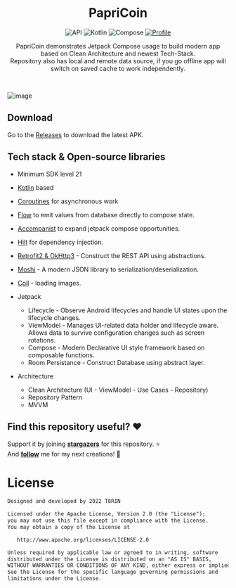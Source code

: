 <h1 align="center">PapriCoin</h1>

<p align="center">
  <img alt="API" src="https://img.shields.io/badge/Api%2021+-50f270?logo=android&logoColor=black&style=for-the-badge"/></a>
  <img alt="Kotlin" src="https://img.shields.io/badge/Kotlin-a503fc?logo=kotlin&logoColor=white&style=for-the-badge"/></a>
  <img alt="Compose" src="https://img.shields.io/static/v1?style=for-the-badge&message=Jetpack+Compose&color=4285F4&logo=Jetpack+Compose&logoColor=FFFFFF&label="/></a> 
  <a href="https://github.com/t8rin"><img alt="Profile" src="https://img.shields.io/badge/Github-T8RIN-002200?logo=github&logoColor=white&style=for-the-badge"/></a> 
</p>

<p align="center">  
PapriCoin demonstrates Jetpack Compose usage to build modern app based on Clean Architecture and newest Tech-Stack.</br>Repository also has local and remote data source, if you go offline app will switch on saved cache to work independently.
</p>
</br>

![image](https://user-images.githubusercontent.com/52178347/161929672-890dedca-086a-49a4-8fa2-53ef8932a855.png)

## Download
Go to the [Releases](https://github.com/t8rin/PapriCoin/releases) to download the latest APK.


## Tech stack & Open-source libraries
- Minimum SDK level 21

- [Kotlin](https://kotlinlang.org/) based 

- [Coroutines](https://github.com/Kotlin/kotlinx.coroutines) for asynchronous work

- [Flow](https://kotlin.github.io/kotlinx.coroutines/kotlinx-coroutines-core/kotlinx.coroutines.flow/) to emit values from database directly to compose state.

- [Accompanist](https://github.com/google/accompanist) to expand jetpack compose opportunities.

- [Hilt](https://dagger.dev/hilt/) for dependency injection.

- [Retrofit2 & OkHttp3](https://github.com/square/retrofit) - Construct the REST API using abstractions.

- [Moshi](https://github.com/square/moshi/) - A modern JSON library to serialization/deserialization.

- [Coil](https://github.com/coil-kt/coil) - loading images.

- Jetpack
  - Lifecycle - Observe Android lifecycles and handle UI states upon the lifecycle changes.
  - ViewModel - Manages UI-related data holder and lifecycle aware. Allows data to survive configuration changes such as screen rotations.
  - Compose - Modern Declarative UI style framework based on composable functions.
  - Room Persistance - Construct Database using abstract layer.
  
- Architecture
  - Clean Architecture (UI - ViewModel - Use Cases - Repository)
  - Repository Pattern
  - MVVM
  
## Find this repository useful? :heart:
Support it by joining __[stargazers](https://github.com/t8rin/papricoin/stargazers)__ for this repository. :star: <br>
And __[follow](https://github.com/t8rin)__ me for my next creations! 🤩


# License
```xml
Designed and developed by 2022 T8RIN

Licensed under the Apache License, Version 2.0 (the "License");
you may not use this file except in compliance with the License.
You may obtain a copy of the License at

   http://www.apache.org/licenses/LICENSE-2.0

Unless required by applicable law or agreed to in writing, software
distributed under the License is distributed on an "AS IS" BASIS,
WITHOUT WARRANTIES OR CONDITIONS OF ANY KIND, either express or implied.
See the License for the specific language governing permissions and
limitations under the License.
```
